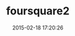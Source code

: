 ---
layout: post
title:  "foursquare2"
repo:   "mattmueller/foursquare2"
date:   2015-02-18 17:20:26
gemurl: http://github.com/mattmueller/foursquare2
---